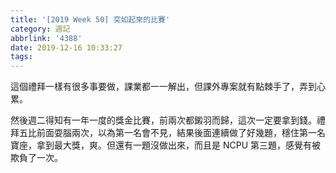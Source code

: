 ```yaml
---
title: '[2019 Week 50] 突如起來的比賽'
category: 週記
abbrlink: '4388'
date: 2019-12-16 10:33:27
tags:
---
```

這個禮拜一樣有很多事要做，課業都一一解出，但課外專案就有點棘手了，弄到心累。
<!-- more -->
然後週二得知有一年一度的獎金比賽，前兩次都鎩羽而歸，這次一定要拿到錢。禮拜五比前面耍腦兩次，以為第一名會不見，結果後面連續做了好幾題，穩住第一名寶座，拿到最大獎，爽。但還有一題沒做出來，而且是 NCPU 第三題，感覺有被欺負了一次。